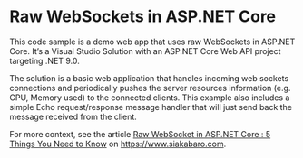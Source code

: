 # Raw WebSockets in ASP.NET Core

This code sample is a demo web app that uses raw WebSockets in ASP.NET Core. It’s a Visual Studio Solution with an ASP.NET Core Web API project targeting .NET 9.0.

The solution is a basic web application that handles incoming web sockets connections and periodically pushes the server resources information (e.g. CPU, Memory used) to the connected clients. This example also includes a simple Echo request/response message handler that will just send back the message received from the client.

For more context, see the article [Raw WebSocket in ASP.NET Core : 5 Things You Need to Know](https://www.siakabaro.com/raw-websocket-in-csharp-aspnet-core/)  on https://www.siakabaro.com.

